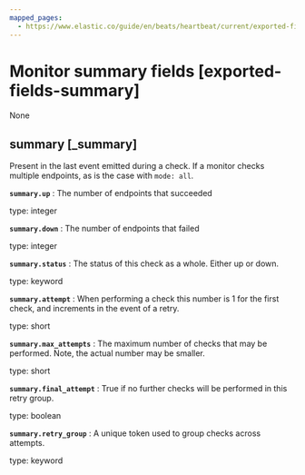 ```yaml
---
mapped_pages:
  - https://www.elastic.co/guide/en/beats/heartbeat/current/exported-fields-summary.html
---
```


<!-- This file is generated! See scripts/generate_fields_docs.py -->

# Monitor summary fields [exported-fields-summary]

None

## summary [_summary]

Present in the last event emitted during a check. If a monitor checks multiple endpoints, as is the case with `mode: all`.

**`summary.up`**
:   The number of endpoints that succeeded

type: integer


**`summary.down`**
:   The number of endpoints that failed

type: integer


**`summary.status`**
:   The status of this check as a whole. Either up or down.

type: keyword


**`summary.attempt`**
:   When performing a check this number is 1 for the first check, and increments in the event of a retry.

type: short


**`summary.max_attempts`**
:   The maximum number of checks that may be performed. Note, the actual number may be smaller.

type: short


**`summary.final_attempt`**
:   True if no further checks will be performed in this retry group.

type: boolean


**`summary.retry_group`**
:   A unique token used to group checks across attempts.

type: keyword


